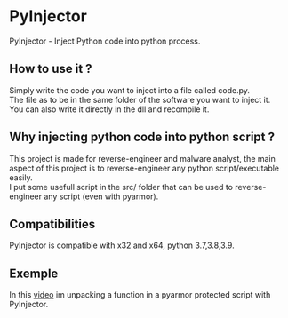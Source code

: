 # PyInjector
PyInjector - Inject Python code into python process.

## How to use it ?
Simply write the code you want to inject into a file called code.py.   
The file as to be in the same folder of the software you want to inject it.   
You can also write it directly in the dll and recompile it.

## Why injecting python code into python script ?
This project is made for reverse-engineer and malware analyst, the main aspect of this project is to reverse-engineer any python script/executable easily.   
I put some usefull script in the src/ folder that can be used to reverse-engineer any script (even with pyarmor).

## Compatibilities
PyInjector is compatible with x32 and x64, python 3.7,3.8,3.9.

## Exemple
In this [video](https://youtu.be/NkFs7A0q4DM) im unpacking a function in a pyarmor protected script with PyInjector.
